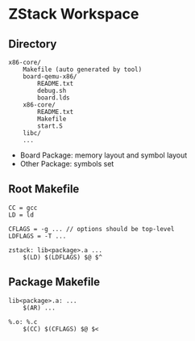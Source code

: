 # ZStack Workspace

## Directory

	x86-core/
		Makefile (auto generated by tool)
		board-qemu-x86/
			README.txt
			debug.sh
			board.lds
		x86-core/
			README.txt
			Makefile
			start.S
		libc/
		...

* Board Package: memory layout and symbol layout
* Other Package: symbols set

## Root Makefile

	CC = gcc
	LD = ld
	
	CFLAGS = -g ... // options should be top-level
	LDFLAGS = -T ...

	zstack: lib<package>.a ...
		$(LD) $(LDFLAGS) $@ $^

## Package Makefile

	lib<package>.a: ...
		$(AR) ...
		
	%.o: %.c
		$(CC) $(CFLAGS) $@ $<
	
